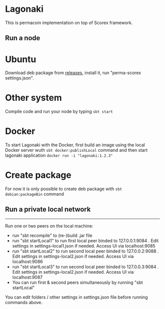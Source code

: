 # Lagonaki

This is permacoin implementation on top of Scorex framework.


## Run a node
# Ubuntu

Download deb package from [releases](https://github.com/ScorexProject/PermaScorex/releases), install it, run "perma-scorex settings.json".

# Other system

Compile code and run your node by typing `sbt start` 

# Docker
 
 To start Lagonaki with the Docker, first build an image using the local Docker server wuth `sbt docker:publishLocal` command and then start lagonaki application `docker run -i "lagonaki:1.2.3"`


# Create package

For now it is only possible to create deb package with `sbt debian:packageBin` command


## Run a private local network
---

Run one or two peers on the local machine:


* run "sbt recompile" to (re-)build .jar file
* run "sbt startLocal1" to run first local peer binded to 127.0.0.1:9084 . Edit settings in settings-local1.json
   if needed. Access UI via localhost:9085
* run "sbt startLocal2" to run second local peer binded to 127.0.0.2:9088 . Edit settings in settings-local2.json
   if needed. Access UI via localhost:9086
* run "sbt startLocal3" to run second local peer binded to 127.0.0.3:9084 . Edit settings in settings-local2.json
   if needed. Access UI via localhost:9087
* You can run first & second peers simultaneously by running "sbt startLocal"

You can edit folders / other settings in settings.json file before running commands above.


